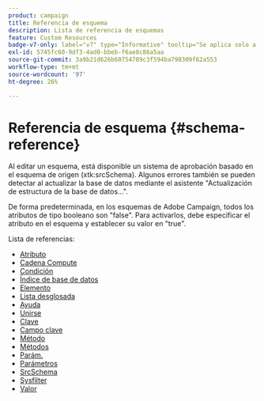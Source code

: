 ```yaml
---
product: campaign
title: Referencia de esquema
description: Lista de referencia de esquemas
feature: Custom Resources
badge-v7-only: label="v7" type="Informative" tooltip="Se aplica solo a Campaign Classic v7"
exl-id: 5745fc60-9df3-4ad0-bbeb-f6ae8c86a5aa
source-git-commit: 3a9b21d626b60754789c3f594ba798309f62a553
workflow-type: tm+mt
source-wordcount: '97'
ht-degree: 26%

---
```


# Referencia de esquema {#schema-reference}

Al editar un esquema, está disponible un sistema de aprobación basado en el esquema de origen (xtk:srcSchema). Algunos errores también se pueden detectar al actualizar la base de datos mediante el asistente &quot;Actualización de estructura de la base de datos...&quot;.

De forma predeterminada, en los esquemas de Adobe Campaign, todos los atributos de tipo booleano son &quot;false&quot;. Para activarlos, debe especificar el atributo en el esquema y establecer su valor en &quot;true&quot;.

Lista de referencias:

* [Atributo](schema/attribute.md)
* [Cadena Compute](schema/compute-string.md)
* [Condición](schema/condition.md)
* [Índice de base de datos](schema/db-index.md)
* [Elemento](schema/element.md)
* [Lista desglosada](schema/enumeration.md)
* [Ayuda](schema/help.md)
* [Unirse](schema/join.md)
* [Clave](schema/key.md)
* [Campo clave](schema/keyfield.md)
* [Método](schema/method.md)
* [Métodos](schema/methods.md)
* [Parám.](schema/param.md)
* [Parámetros](schema/parameters.md)
* [SrcSchema](schema/srcschema.md)
* [Sysfilter](schema/sysfilter.md)
* [Valor](schema/value.md)
